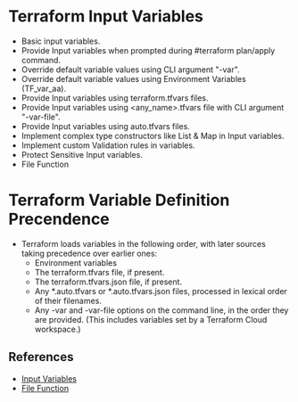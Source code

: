 # Terraform Input Variables
- Basic input variables.
- Provide Input variables when prompted during #terraform plan/apply command.
- Override default variable values using CLI argument "-var".
- Override default variable values using Environment Variables (TF_var_aa).
- Provide Input variables using terraform.tfvars files.
- Provide Input variables using \<any_name\>.tfvars file with CLI argument "-var-file".
- Provide Input variables using auto.tfvars files.
- Implement complex type constructors like List & Map in Input variables.
- Implement custom Validation rules in variables.
- Protect Sensitive Input variables.
- File Function

# Terraform Variable Definition Precendence
- Terraform loads variables in the following order, with later sources taking precedence over earlier ones:
  - Environment variables
  - The terraform.tfvars file, if present.
  - The terraform.tfvars.json file, if present.
  - Any *.auto.tfvars or *.auto.tfvars.json files, processed in lexical order of their filenames.
  - Any -var and -var-file options on the command line, in the order they are provided. (This includes variables set by a Terraform Cloud workspace.)

## References
- [Input Variables](https://www.terraform.io/docs/language/values/variables.html)
- [File Function](https://www.terraform.io/docs/language/functions/file.html)